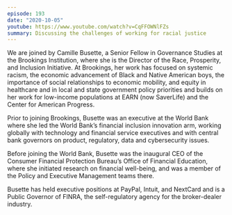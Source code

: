 ```yaml
---
episode: 193
date: "2020-10-05"
youtube: https://www.youtube.com/watch?v=CqFFOWNlFZs
summary: Discussing the challenges of working for racial justice
---
```

We are joined by Camille Busette, a Senior Fellow in Governance Studies at the Brookings Institution, where she is the Director of the Race, Prosperity, and Inclusion Initiative. At Brookings, her work has focused on systemic racism, the economic advancement of Black and Native American boys, the importance of social relationships to economic mobility, and equity in healthcare and in local and state government policy priorities and builds on her work for low-income populations at EARN (now SaverLife) and the Center for American Progress.

Prior to joining Brookings, Busette was an executive at the World Bank where she led the World Bank’s financial inclusion innovation arm, working globally with technology and financial service executives and with central bank governors on product, regulatory, data and cybersecurity issues.

Before joining the World Bank, Busette was the inaugural CEO of the Consumer Financial Protection Bureau’s Office of Financial Education, where she initiated research on financial well-being, and was a member of the Policy and Executive Management teams there.

Busette has held executive positions at PayPal, Intuit, and NextCard and is a Public Governor of FINRA, the self-regulatory agency for the broker-dealer industry.

